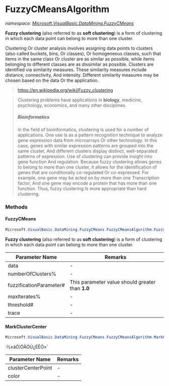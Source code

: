 ﻿# FuzzyCMeansAlgorithm
_namespace: [Microsoft.VisualBasic.DataMining.FuzzyCMeans](./index.md)_

**Fuzzy clustering** (also referred to as **soft clustering**) is a form of clustering in which 
 each data point can belong to more than one cluster.

 Clustering Or cluster analysis involves assigning data points to clusters (also called buckets, 
 bins, Or classes), Or homogeneous classes, such that items in the same class Or cluster are as 
 similar as possible, while items belonging to different classes are as dissimilar as possible. 
 Clusters are identified via similarity measures. These similarity measures include distance, 
 connectivity, And intensity. Different similarity measures may be chosen based on the data Or 
 the application.
 
 > https://en.wikipedia.org/wiki/Fuzzy_clustering

> 
>  Clustering problems have applications in **biology**, medicine, psychology, economics, and many other disciplines.
> 
>  ##### Bioinformatics
>  
>  In the field of bioinformatics, clustering Is used for a number of applications. One use Is as 
>  a pattern recognition technique to analyze gene expression data from microarrays Or other 
>  technology. In this case, genes with similar expression patterns are grouped into the same cluster, 
>  And different clusters display distinct, well-separated patterns of expression. Use of clustering 
>  can provide insight into gene function And regulation. Because fuzzy clustering allows genes 
>  to belong to more than one cluster, it allows for the identification of genes that are conditionally 
>  co-regulated Or co-expressed. For example, one gene may be acted on by more than one Transcription 
>  factor, And one gene may encode a protein that has more than one function. Thus, fuzzy clustering 
>  Is more appropriate than hard clustering.
>  


### Methods

#### FuzzyCMeans
```csharp
Microsoft.VisualBasic.DataMining.FuzzyCMeans.FuzzyCMeansAlgorithm.FuzzyCMeans(System.Collections.Generic.IEnumerable{Microsoft.VisualBasic.DataMining.FuzzyCMeans.Entity},System.Int32,System.Double,System.Int32,System.Double,System.Collections.Generic.Dictionary{System.Int32,Microsoft.VisualBasic.Language.List{Microsoft.VisualBasic.DataMining.FuzzyCMeans.Entity}}@)
```
**Fuzzy clustering** (also referred to as **soft clustering**) is a form of clustering in which 
 each data point can belong to more than one cluster.

|Parameter Name|Remarks|
|--------------|-------|
|data|-|
|numberOfClusters%|-|
|fuzzificationParameter#|This parameter value should greater than **1.0**|
|maxIterates%|-|
|threshold#|-|
|trace|-|


#### MarkClusterCenter
```csharp
Microsoft.VisualBasic.DataMining.FuzzyCMeans.FuzzyCMeansAlgorithm.MarkClusterCenter(Microsoft.VisualBasic.DataMining.FuzzyCMeans.Entity,System.Drawing.Color)
```
·½±ãÓ¦ÓÃÓÚ¿ÉÊÓ»¯

|Parameter Name|Remarks|
|--------------|-------|
|clusterCenterPoint|-|
|color|-|



